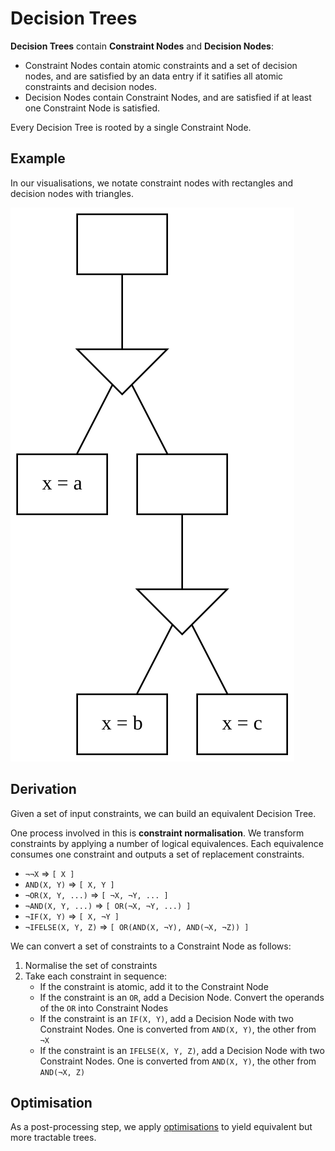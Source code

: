 # Decision Trees

**Decision Trees** contain **Constraint Nodes** and **Decision Nodes**:

* Constraint Nodes contain atomic constraints and a set of decision nodes, and are satisfied by an data entry if it satifies all atomic constraints and decision nodes.
* Decision Nodes contain Constraint Nodes, and are satisfied if at least one Constraint Node is satisfied.

Every Decision Tree is rooted by a single Constraint Node.

## Example

In our visualisations, we notate constraint nodes with rectangles and decision nodes with triangles.

![](./hoisting.before.svg)

## Derivation

Given a set of input constraints, we can build an equivalent Decision Tree.

One process involved in this is **constraint normalisation**. We transform constraints by applying a number of logical equivalences. Each equivalence consumes one constraint and outputs a set of replacement constraints.

* `¬¬X` => `[ X ]`
* `AND(X, Y)` => `[ X, Y ]`
* `¬OR(X, Y, ...)` => `[ ¬X, ¬Y, ... ]`
* `¬AND(X, Y, ...)` => `[ OR(¬X, ¬Y, ...) ]`
* `¬IF(X, Y)` => `[ X, ¬Y ]`
* `¬IFELSE(X, Y, Z)` => `[ OR(AND(X, ¬Y), AND(¬X, ¬Z)) ]`

We can convert a set of constraints to a Constraint Node as follows:

1. Normalise the set of constraints
2. Take each constraint in sequence:
    * If the constraint is atomic, add it to the Constraint Node
    * If the constraint is an `OR`, add a Decision Node. Convert the operands of the `OR` into Constraint Nodes
    * If the constraint is an `IF(X, Y)`, add a Decision Node with two Constraint Nodes. One is converted from `AND(X, Y)`, the other from `¬X`
    * If the constraint is an `IFELSE(X, Y, Z)`, add a Decision Node with two Constraint Nodes. One is converted from `AND(X, Y)`, the other from `AND(¬X, Z)`

## Optimisation

As a post-processing step, we apply [optimisations](./Optimisation.md) to yield equivalent but more tractable trees.

